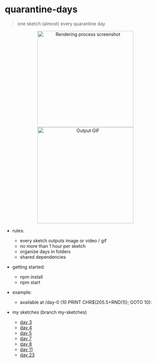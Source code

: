 # quarantine-days
> one sketch (almost) every quarantine day
<p align="center">
  <img src="https://github.com/roquef/quarantine-days/blob/master/day-0/screenshot.PNG?raw=true" height="300" alt="Rendering process screenshot"/> <img src="https://github.com/roquef/quarantine-days/blob/master/day-0/Day%2000%202020-02-19%2013_01_17.gif?raw=true" height="300" alt="Output GIF"/>
</p>

- rules:
  - every sketch outputs image or video / gif
  - no more than 1 hour per sketch
  - organize days in folders
  - shared dependencies

- getting started:
  - npm install
  - npm start

- example:
  - available at /day-0 (10 PRINT CHR$(205.5+RND(1)); GOTO 10):
 
- my sketches (branch my-sketches)
  - [day 3](https://roquef.github.io/qdays/day-3/)
  - [day 4](https://roquef.github.io/qdays/day-4/)
  - [day 5](https://roquef.github.io/qdays/day-5/)
  - [day 7](https://roquef.github.io/qdays/day-7/)
  - [day 8](https://roquef.github.io/qdays/day-8/)
  - [day 11](https://roquef.github.io/qdays/day-11/)
  - [day 23](https://roquef.github.io/qdays/day-23/)
